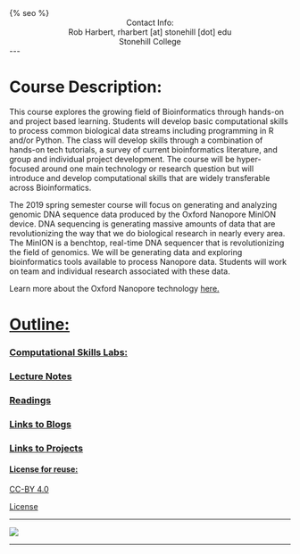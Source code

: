 ﻿<html>
  <head>
    {% seo %}
  </head>
</html>

<center>
Contact Info:<br>
Rob Harbert, 
rharbert [at] stonehill [dot] edu <br>
Stonehill College <br>
</center>
---

# Course Description:

This course explores the growing field of Bioinformatics through hands-on and project based learning. Students will develop basic computational skills to process common biological data streams including programming in R and/or Python. The class will develop skills through a combination of hands-on tech tutorials, a survey of current bioinformatics literature, and group and individual project development.  The course will be hyper-focused around one main technology or research question but will introduce and develop computational skills that are widely transferable across Bioinformatics.

The 2019 spring semester course will focus on generating and analyzing genomic DNA sequence data produced by the Oxford Nanopore MinION device. DNA sequencing is generating massive amounts of data that are revolutionizing the way that we do biological research in nearly every area. The MinION is a benchtop, real-time DNA sequencer that is revolutionizing the field of genomics. We will be generating data and exploring bioinformatics tools available to process Nanopore data. Students will work on team and individual research associated with these data.

Learn more about the Oxford Nanopore technology <a href="https://nanoporetech.com/products/minion"> here. 


# Outline:

### Computational Skills Labs:

### Lecture Notes

### Readings

### Links to Blogs

### Links to Projects




#### License for reuse: 

CC-BY 4.0

<a href = "https://github.com/rsh249/bioinformatics/blob/master/LICENSE.md"> License


---

<image src='images/minion.jpg'>

---






